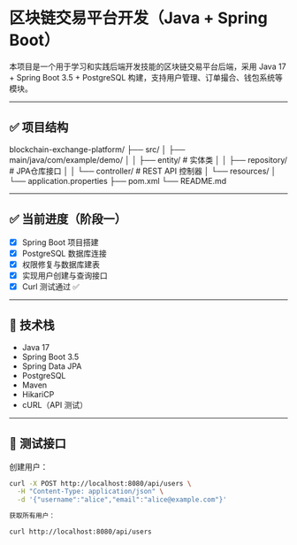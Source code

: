 # 区块链交易平台开发（Java + Spring Boot）

本项目是一个用于学习和实践后端开发技能的区块链交易平台后端，采用 Java 17 + Spring Boot 3.5 + PostgreSQL 构建，支持用户管理、订单撮合、钱包系统等模块。

---

## ✅ 项目结构

blockchain-exchange-platform/
├── src/
│ ├── main/java/com/example/demo/
│ │ ├── entity/ # 实体类
│ │ ├── repository/ # JPA仓库接口
│ │ └── controller/ # REST API 控制器
│ └── resources/
│ └── application.properties
├── pom.xml
└── README.md

---

## ✅ 当前进度（阶段一）

- [x] Spring Boot 项目搭建
- [x] PostgreSQL 数据库连接
- [x] 权限修复与数据库建表
- [x] 实现用户创建与查询接口
- [x] Curl 测试通过 ✅

---

## 🔧 技术栈

- Java 17
- Spring Boot 3.5
- Spring Data JPA
- PostgreSQL
- Maven
- HikariCP
- cURL（API 测试）

---

## 🧪 测试接口

创建用户：

```bash
curl -X POST http://localhost:8080/api/users \
  -H "Content-Type: application/json" \
  -d '{"username":"alice","email":"alice@example.com"}'

获取所有用户：

curl http://localhost:8080/api/users


